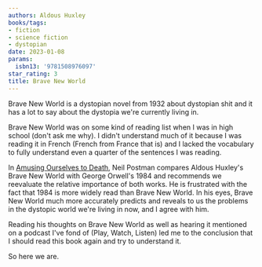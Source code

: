 ```yaml
---
authors: Aldous Huxley
books/tags:
- fiction
- science fiction
- dystopian
date: 2023-01-08
params:
  isbn13: '9781508976097'
star_rating: 3
title: Brave New World
---
```


Brave New World is a dystopian novel from 1932 about dystopian shit and it has a
lot to say about the dystopia we're currently living in.

<!--more-->

Brave New World was on some kind of reading list when I was in high school
(don't ask me why). I didn't understand much of it because I was reading it in
French (French from France that is) and I lacked the vocabulary to fully
understand even a quarter of the sentences I was reading.

In [Amusing Ourselves to Death](/books/2022-05-01/), Neil Postman compares
Aldous Huxley's Brave New World with George Orwell's 1984 and recommends we
reevaluate the relative importance of both works. He is frustrated with the fact
that 1984 is more widely read than Brave New World. In his eyes, Brave New World
much more accurately predicts and reveals to us the problems in the dystopic
world we're living in now, and I agree with him.

Reading his thoughts on Brave New World as well as hearing it mentioned on a
podcast I've fond of (Play, Watch, Listen) led me to the conclusion that I
should read this book again and try to understand it.

So here we are.